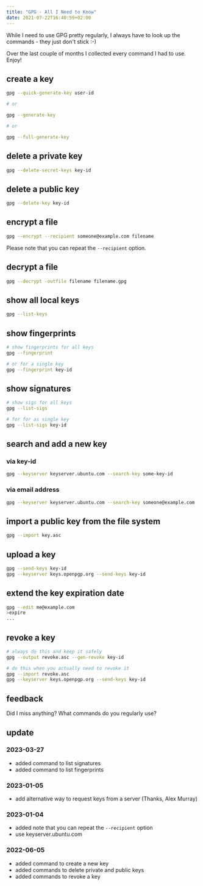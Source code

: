 ```yaml
---
title: "GPG - All I Need to Know"
date: 2021-07-22T16:40:59+02:00
---
```


While I need to use GPG pretty regularly,
I always have to look up the commands - they just don't stick :-)

Over the last couple of months I collected every command I had to use. Enjoy!

## create a key

```bash
gpg --quick-generate-key user-id

# or

gpg --generate-key

# or

gpg --full-generate-key
```

## delete a private key

```bash
gpg --delete-secret-keys key-id
```

## delete a public key

```bash
gpg --delete-key key-id
```

## encrypt a file

```bash
gpg --encrypt --recipient someone@example.com filename
```

Please note that you can repeat the ``--recipient`` option.

## decrypt a file

```bash
gpg --decrypt -outfile filename filename.gpg
```

## show all local keys

```bash
gpg --list-keys
```

## show fingerprints

```bash
# show fingerprints for all keys
gpg --fingerprint

# or for a single key
gpg --fingerprint key-id
```

## show signatures

```bash
# show sigs for all keys
gpg --list-sigs

# for for as single key
gpg --list-sigs key-id
```

## search and add a new key

### via key-id

```bash
gpg --keyserver keyserver.ubuntu.com --search-key some-key-id
```

### via email address

```bash
gpg --keyserver keyserver.ubuntu.com --search-key someone@example.com
```

## import a public key from the file system

```bash
gpg --import key.asc
```

## upload a key

```bash
gpg --send-keys key-id
gpg --keyserver keys.openpgp.org --send-keys key-id
```

## extend the key expiration date

```bash
gpg --edit me@example.com
>expire
...
```

## revoke a key

```bash
# always do this and keep it safely
gpg --output revoke.asc --gen-revoke key-id

# do this when you actually need to revoke it
gpg --import revoke.asc
gpg --keyserver keys.openpgp.org --send-keys key-id
```


## feedback

Did I miss anything? What commands do you regularly use?

## update

### 2023-03-27

- added command to list signatures
- added command to list fingerprints 

### 2023-01-05

- add alternative way to request keys from a server (Thanks, Alex Murray)

### 2023-01-04

- added note that you can repeat the ``--recipient`` option
- use keyserver.ubuntu.com

### 2022-06-05

- added command to create a new key
- added commands to delete private and public keys
- added commands to revoke a key
